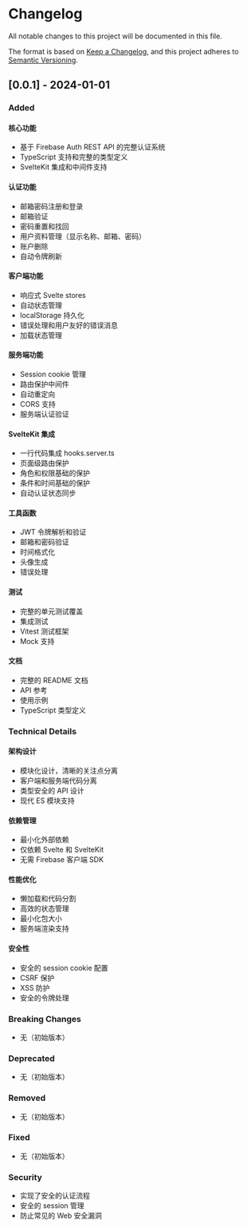 # Changelog

All notable changes to this project will be documented in this file.

The format is based on [Keep a Changelog](https://keepachangelog.com/en/1.0.0/),
and this project adheres to [Semantic Versioning](https://semver.org/spec/v2.0.0.html).

## [0.0.1] - 2024-01-01

### Added

#### 核心功能
- 基于 Firebase Auth REST API 的完整认证系统
- TypeScript 支持和完整的类型定义
- SvelteKit 集成和中间件支持

#### 认证功能
- 邮箱密码注册和登录
- 邮箱验证
- 密码重置和找回
- 用户资料管理（显示名称、邮箱、密码）
- 账户删除
- 自动令牌刷新

#### 客户端功能
- 响应式 Svelte stores
- 自动状态管理
- localStorage 持久化
- 错误处理和用户友好的错误消息
- 加载状态管理

#### 服务端功能
- Session cookie 管理
- 路由保护中间件
- 自动重定向
- CORS 支持
- 服务端认证验证

#### SvelteKit 集成
- 一行代码集成 hooks.server.ts
- 页面级路由保护
- 角色和权限基础的保护
- 条件和时间基础的保护
- 自动认证状态同步

#### 工具函数
- JWT 令牌解析和验证
- 邮箱和密码验证
- 时间格式化
- 头像生成
- 错误处理

#### 测试
- 完整的单元测试覆盖
- 集成测试
- Vitest 测试框架
- Mock 支持

#### 文档
- 完整的 README 文档
- API 参考
- 使用示例
- TypeScript 类型定义

### Technical Details

#### 架构设计
- 模块化设计，清晰的关注点分离
- 客户端和服务端代码分离
- 类型安全的 API 设计
- 现代 ES 模块支持

#### 依赖管理
- 最小化外部依赖
- 仅依赖 Svelte 和 SvelteKit
- 无需 Firebase 客户端 SDK

#### 性能优化
- 懒加载和代码分割
- 高效的状态管理
- 最小化包大小
- 服务端渲染支持

#### 安全性
- 安全的 session cookie 配置
- CSRF 保护
- XSS 防护
- 安全的令牌处理

### Breaking Changes
- 无（初始版本）

### Deprecated
- 无（初始版本）

### Removed
- 无（初始版本）

### Fixed
- 无（初始版本）

### Security
- 实现了安全的认证流程
- 安全的 session 管理
- 防止常见的 Web 安全漏洞
